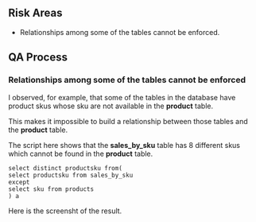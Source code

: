 ## Risk Areas
- Relationships among some of the tables cannot be enforced.
  
## QA Process
### Relationships among some of the tables cannot be enforced

I observed, for example, that some of the tables in the database have product skus whose sku are not available in the **product** table.

This makes it impossible to build a relationship between those tables and the **product** table.

The script here shows that the **sales_by_sku** table has 8 different skus which cannot be found in the **product** table.

```
select distinct productsku from(
select productsku from sales_by_sku
except
select sku from products
) a
```

Here is the screensht of the result.

